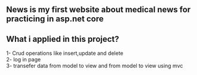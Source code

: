 ## News is my first website about medical news for practicing in asp.net core
## What i applied in this project?
1- Crud operations like insert,update and delete<br/>
2- log in page<br/>
3- transefer data from model to view and from model to view using mvc
